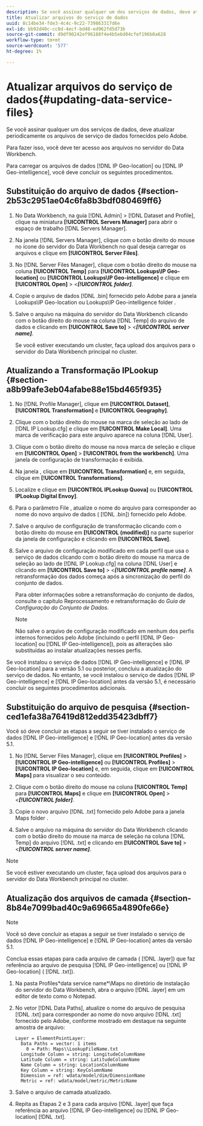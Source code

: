 ```yaml
---
description: Se você assinar qualquer um dos serviços de dados, deve atualizar periodicamente os arquivos de serviço de dados fornecidos pelo Adobe.
title: Atualizar arquivos do serviço de dados
uuid: 8c14be34-fde3-4c4c-9c22-739863317d6e
exl-id: bb92d40c-cc8d-4ecf-bd48-ed962fd5d73b
source-git-commit: d9df90242ef96188f4e4b5e6d04cfef196b0a628
workflow-type: tm+mt
source-wordcount: '577'
ht-degree: 1%

---
```


# Atualizar arquivos do serviço de dados{#updating-data-service-files}

Se você assinar qualquer um dos serviços de dados, deve atualizar periodicamente os arquivos de serviço de dados fornecidos pelo Adobe.

Para fazer isso, você deve ter acesso aos arquivos no servidor do Data Workbench.

Para carregar os arquivos de dados [!DNL IP Geo-location] ou [!DNL IP Geo-intelligence], você deve concluir os seguintes procedimentos.

## Substituição do arquivo de dados {#section-2b53c2951ae04c6fa8b3bdf080469ff6}

1. No Data Workbench, na guia [!DNL Admin] > [!DNL Dataset and Profile], clique na miniatura **[!UICONTROL Servers Manager]** para abrir o espaço de trabalho [!DNL Servers Manager].

1. Na janela [!DNL Servers Manager], clique com o botão direito do mouse no ícone do servidor do Data Workbench no qual deseja carregar os arquivos e clique em **[!UICONTROL Server Files]**.

1. No [!DNL Server Files Manager], clique com o botão direito do mouse na coluna **[!UICONTROL Temp]** para **[!UICONTROL Lookups\IP Geo-location]** ou **[!UICONTROL Lookups\IP Geo-intelligence]** e clique em **[!UICONTROL Open]** > *&lt;**[!UICONTROL folder]***.

1. Copie o arquivo de dados [!DNL .bin] fornecido pelo Adobe para a janela Lookups\IP Geo-location ou Lookups\IP Geo-intelligence folder .
1. Salve o arquivo na máquina do servidor do Data Workbench clicando com o botão direito do mouse na coluna [!DNL Temp] do arquivo de dados e clicando em **[!UICONTROL Save to]** > *&lt;**[!UICONTROL server name]***.

   Se você estiver executando um cluster, faça upload dos arquivos para o servidor do Data Workbench principal no cluster.

## Atualizando a Transformação IPLookup {#section-a8b99afe3eb04afabe88e15bd465f935}

1. No [!DNL Profile Manager], clique em **[!UICONTROL Dataset]**, **[!UICONTROL Transformation]** e **[!UICONTROL Geography]**.

1. Clique com o botão direito do mouse na marca de seleção ao lado de [!DNL IP Lookup.cfg] e clique em **[!UICONTROL Make Local]**. Uma marca de verificação para este arquivo aparece na coluna [!DNL User].

1. Clique com o botão direito do mouse na nova marca de seleção e clique em **[!UICONTROL Open]** > **[!UICONTROL from the workbench]**. Uma janela de configuração de transformação é exibida.

1. Na janela , clique em **[!UICONTROL Transformation]** e, em seguida, clique em **[!UICONTROL Transformations]**.

1. Localize e clique em **[!UICONTROL IPLookup Quova]** ou **[!UICONTROL IPLookup Digital Envoy]**.

1. Para o parâmetro File , atualize o nome do arquivo para corresponder ao nome do novo arquivo de dados ( [!DNL .bin]) fornecido pelo Adobe.
1. Salve o arquivo de configuração de transformação clicando com o botão direito do mouse em **[!UICONTROL (modified)]** na parte superior da janela de configuração e clicando em **[!UICONTROL Save]**.

1. Salve o arquivo de configuração modificado em cada perfil que usa o serviço de dados clicando com o botão direito do mouse na marca de seleção ao lado de [!DNL IP Lookup.cfg] na coluna [!DNL User] e clicando em **[!UICONTROL Save to]** > *&lt;**[!UICONTROL profile name]***. A retransformação dos dados começa após a sincronização do perfil do conjunto de dados.

   Para obter informações sobre a retransformação do conjunto de dados, consulte o capítulo Reprocessamento e retransformação do *Guia de Configuração do Conjunto de Dados*.

   >[!NOTE]
   >
   >Não salve o arquivo de configuração modificado em nenhum dos perfis internos fornecidos pelo Adobe (incluindo o perfil [!DNL IP Geo-location] ou [!DNL IP Geo-intelligence]), pois as alterações são substituídas ao instalar atualizações nesses perfis.

Se você instalou o serviço de dados [!DNL IP Geo-intelligence] e [!DNL IP Geo-location] para a versão 5.1 ou posterior, concluiu a atualização do serviço de dados. No entanto, se você instalou o serviço de dados [!DNL IP Geo-intelligence] e [!DNL IP Geo-location] antes da versão 5.1, é necessário concluir os seguintes procedimentos adicionais.

## Substituição do arquivo de pesquisa {#section-ced1efa38a76419d812edd35423dbff7}

Você só deve concluir as etapas a seguir se tiver instalado o serviço de dados [!DNL IP Geo-intelligence] e [!DNL IP Geo-location] antes da versão 5.1.

1. No [!DNL Server Files Manager], clique em **[!UICONTROL Profiles]** > **[!UICONTROL IP Geo-intelligence]** ou **[!UICONTROL Profiles]** > **[!UICONTROL IP Geo-location]** e, em seguida, clique em **[!UICONTROL Maps]** para visualizar o seu conteúdo.

1. Clique com o botão direito do mouse na coluna **[!UICONTROL Temp]** para **[!UICONTROL Maps]** e clique em **[!UICONTROL Open]** > *&lt;**[!UICONTROL folder]***.

1. Copie o novo arquivo [!DNL .txt] fornecido pelo Adobe para a janela Maps folder .
1. Salve o arquivo na máquina do servidor do Data Workbench clicando com o botão direito do mouse na marca de seleção na coluna [!DNL Temp] do arquivo [!DNL .txt] e clicando em **[!UICONTROL Save to]** > *&lt;**[!UICONTROL server name]***.

>[!NOTE]
>
>Se você estiver executando um cluster, faça upload dos arquivos para o servidor do Data Workbench principal no cluster.

## Atualização dos arquivos de camada {#section-8b84e7099bad40c9a69665a4890fe66e}

>[!NOTE]
>
>Você só deve concluir as etapas a seguir se tiver instalado o serviço de dados [!DNL IP Geo-intelligence] e [!DNL IP Geo-location] antes da versão 5.1.

Conclua essas etapas para cada arquivo de camada ( [!DNL .layer]) que faz referência ao arquivo de pesquisa [!DNL IP Geo-intelligence] ou [!DNL IP Geo-location] ( [!DNL .txt]).

1. Na pasta Profiles\*data service name*\Maps no diretório de instalação do servidor do Data Workbench, abra o arquivo [!DNL .layer] em um editor de texto como o Notepad.

1. No vetor [!DNL Data Paths], atualize o nome do arquivo de pesquisa [!DNL .txt] para corresponder ao nome do novo arquivo [!DNL .txt] fornecido pelo Adobe, conforme mostrado em destaque na seguinte amostra de arquivo:

   ```
   Layer = ElementPointLayer:
     Data Paths = vector: 1 items
       0 = Path: Maps\\LookupFileName.txt
     Longitude Column = string: LongitudeColumnName
     Latitude Column = string: LatitudeColumnName
     Name Column = string: LocationColumnName
     Key Column = string: KeyColumnName
     Dimension = ref: wdata/model/dim/DimensionName
     Metric = ref: wdata/model/metric/MetricName
   ```

1. Salve o arquivo de camada atualizado.
1. Repita as Etapas 2 e 3 para cada arquivo [!DNL .layer] que faça referência ao arquivo [!DNL IP Geo-intelligence] ou [!DNL IP Geo-location] [!DNL .txt].
